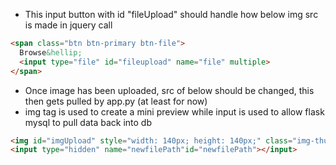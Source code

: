 
- This input button with id "fileUpload" should handle how below img src is made in jquery call
``` HTML
<span class="btn btn-primary btn-file">
  Browse&hellip;
  <input type="file" id="fileupload" name="file" multiple>
</span>
```
- Once image has been uploaded, src of below should be changed, this then gets pulled by app.py (at least for now)
- img tag is used to create a mini preview while input is used to allow flask mysql to pull data back into db
``` HTML
<img id="imgUpload" style="width: 140px; height: 140px;" class="img-thumbnail">
<input type="hidden" name="newfilePath"id="newfilePath"></input>
```
